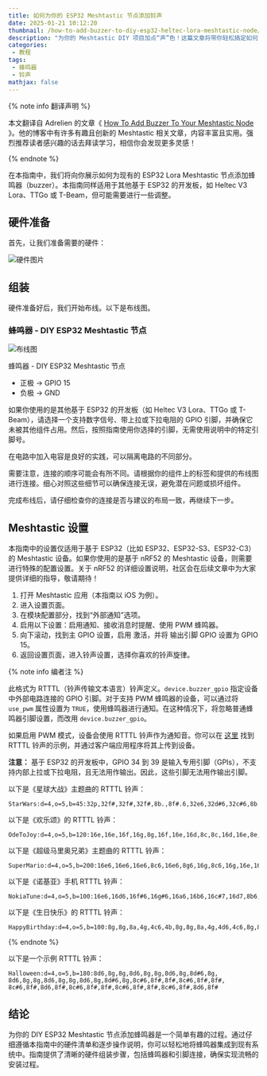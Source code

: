 ```yaml
---
title: 如何为你的 ESP32 Meshtastic 节点添加铃声
date: 2025-01-21 10:12:20
thumbnail: /how-to-add-buzzer-to-diy-esp32-heltec-lora-meshtastic-node/kevin-albrich-6HTTlcLwnBc-unsplash-cropped.webp
description: "为你的 Meshtastic DIY 项目加点“声”色！这篇文章将带你轻松搞定如何为 ESP32 Lora Meshtastic 节点添加蜂鸣器。不仅硬件布线手把手教你，软件设置也一步步详解。"
categories:
 - 教程
tags:
 - 蜂鸣器
 - 铃声
mathjax: false
---
```


{% note info 翻译声明 %}

本文翻译自 Adrelien 的文章《 [How To Add Buzzer To Your Meshtastic Node](https://adrelien.com/blog/how-to-add-buzzer-to-diy-esp32-heltec-lora-meshtastic-node/) 》。他的博客中有许多有趣且创新的 Meshtastic 相关文章，内容丰富且实用。强烈推荐读者感兴趣的话去拜读学习，相信你会发现更多灵感！

{% endnote %}  

在本指南中，我们将向你展示如何为现有的 ESP32 Lora Meshtastic 节点添加蜂鸣器（buzzer）。本指南同样适用于其他基于 ESP32 的开发板，如 Heltec V3 Lora、TTGo 或 T-Beam，但可能需要进行一些调整。

## 硬件准备

首先，让我们准备需要的硬件：

![硬件图片](https://adrelien.com/blog/content/images/2024/03/How-To-Add-Buzzer-To-DIY-ESP32---Heltec-Lora--Meshtastic-Node-1.png)

## 组装

硬件准备好后，我们开始布线。以下是布线图。

### 蜂鸣器 - DIY ESP32 Meshtastic 节点

![布线图](https://adrelien.com/blog/content/images/2024/03/How-To-Add-Buzzer-To-DIY-ESP32---Heltec-Lora--Meshtastic-Node.png)  

蜂鸣器 - DIY ESP32 Meshtastic 节点  

- 正极 -> GPIO 15  
- 负极 -> GND  

如果你使用的是其他基于 ESP32 的开发板（如 Heltec V3 Lora、TTGo 或 T-Beam），请选择一个支持数字信号、带上拉或下拉电阻的 GPIO 引脚，并确保它未被其他组件占用。然后，按照指南使用你选择的引脚，无需使用说明中的特定引脚号。

在电路中加入电容是良好的实践，可以隔离电路的不同部分。

需要注意，连接的顺序可能会有所不同。请根据你的组件上的标签和提供的布线图进行连接。细心对照这些细节可以确保连接无误，避免潜在问题或损坏组件。

完成布线后，请仔细检查你的连接是否与建议的布局一致，再继续下一步。

## Meshtastic 设置

本指南中的设置仅适用于基于 ESP32（比如 ESP32、ESP32-S3、ESP32-C3）的 Meshtastic 设备。如果你使用的是基于 nRF52 的 Meshtastic 设备，则需要进行特殊的配置设置。关于 nRF52 的详细设置说明，社区会在后续文章中为大家提供详细的指导，敬请期待！

1. 打开 Meshtastic 应用（本指南以 iOS 为例）。  
2. 进入设置页面。  
3. 在模块配置部分，找到“外部通知”选项。  
4. 启用以下设置：启用通知、接收消息时提醒、使用 PWM 蜂鸣器。  
5. 向下滚动，找到主 GPIO 设置，启用 激活，并将 输出引脚 GPIO 设置为 GPIO 15。  
6. 返回设置页面，进入铃声设置，选择你喜欢的铃声旋律。

{% note info 编者注 %}

此格式为 RTTTL（铃声传输文本语言）铃声定义。`device.buzzer_gpio` 指定设备中外部电路连接的 GPIO 引脚。对于支持 PWM 蜂鸣器的设备，可以通过将 `use_pwm` 属性设置为 `TRUE`，使用蜂鸣器进行通知。在这种情况下，将忽略普通蜂鸣器引脚设置，而改用 `device.buzzer_gpio`。

如果启用 PWM 模式，设备会使用 RTTTL 铃声作为通知音。你可以在 [这里](https://www.laub-home.de/wiki/RTTTL_Songs) 找到 RTTTL 铃声的示例，并通过客户端应用程序将其上传到设备。

**注意：** 基于 ESP32 的开发板中，GPIO 34 到 39 是输入专用引脚（GPIs），不支持内部上拉或下拉电阻，且无法用作输出。因此，这些引脚无法用作输出引脚。

以下是《星球大战》主题曲的 RTTTL 铃声：

```
StarWars:d=4,o=5,b=45:32p,32f#,32f#,32f#,8b.,8f#.6,32e6,32d#6,32c#6,8b.6,16f#.6,32e6,32d#6,32c#6,8b.6,16f#.6,32e6,32d#6,32e6,8c#.6,32f#,32f#,32f#,8b.,8f#.6,32e6,32d#6,32c#6,8b.6,16f#.6,32e6,32d#6,32c#6,8b.6,16f#.6,32e6,32d#6,32e6,8c#6
```

以下是《欢乐颂》的 RTTTL 铃声：

```
OdeToJoy:d=4,o=5,b=120:16e,16e,16f,16g,8g,16f,16e,16d,8c,8c,16d,16e,8e,16d,16d,16e,16f,8f,16e,16d,16c,8c,8d,8g,8e,16e,16f,16g,8g,16f,16e,16d,8c,8c
```

以下是《超级马里奥兄弟》主题曲的 RTTTL 铃声：

```
SuperMario:d=4,o=5,b=200:16e6,16e6,16e6,8c6,16e6,8g6,16g,8c6,16g,16e,16a,16b,8a#,16a,16g,16e6,16g6,8a6,16f6,16g6,16e6,8c6,16d6,8b,16c6
```

以下是《诺基亚》手机 RTTTL 铃声：

```
NokiaTune:d=4,o=5,b=100:16e6,16d6,16f#6,16g#6,16a6,16b6,16c#7,16d7,8b6,8a6,16g#6,16f#6,8e6,8d6,16e6,16b5,16a5,16d6,16e6
```

以下是《生日快乐》的 RTTTL 铃声：

```
HappyBirthday:d=4,o=5,b=100:8g,8g,8a,4g,4c6,4b,8g,8g,8a,4g,4d6,4c6,8g,8g,8g6,4e6,4c6,4b,4a,8f6,8f6,8e6,4c6,4d6,4c6
``` 

{% endnote %}  

以下是一个示例 RTTTL 铃声：

```
Halloween:d=4,o=5,b=180:8d6,8g,8g,8d6,8g,8g,8d6,8g,8d#6,8g,
8d6,8g,8g,8d6,8g,8g,8d6,8g,8d#6,8g,8c#6,8f#,8f#,8c#6,8f#,8f#,
8c#6,8f#,8d6,8f#,8c#6,8f#,8f#,8c#6,8f#,8f#,8c#6,8f#,8d6,8f#
```

## 结论

为你的 DIY ESP32 Meshtastic 节点添加蜂鸣器是一个简单有趣的过程。通过仔细遵循本指南中的硬件清单和逐步操作说明，你可以轻松地将蜂鸣器集成到现有系统中。指南提供了清晰的硬件组装步骤，包括蜂鸣器和引脚连接，确保实现流畅的安装过程。